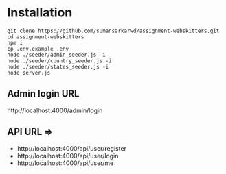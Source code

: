 # Installation
```console
git clone https://github.com/sumansarkarwd/assignment-webskitters.git
cd assignment-webskitters
npm i
cp .env.example .env
node ./seeder/admin_seeder.js -i
node ./seeder/country_seeder.js -i
node ./seeder/states_seeder.js -i
node server.js
```

## Admin login URL
http://localhost:4000/admin/login
## API URL => 
 - http://localhost:4000/api/user/register 
 - http://localhost:4000/api/user/login
 - http://localhost:4000/api/user/me


